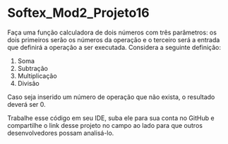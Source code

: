 # Softex_Mod2_Projeto16

Faça uma função calculadora de dois números com três parâmetros: 
os dois primeiros serão os números da operação e o terceiro será a entrada que definirá a operação a ser executada. 
Considera a seguinte definição:

1. Soma
2. Subtração
3. Multiplicação
4. Divisão

Caso seja inserido um número de operação que não exista, o resultado deverá ser 0.

Trabalhe esse código em seu IDE, suba ele para sua conta no GitHub e compartilhe o link desse projeto no campo ao lado para que outros desenvolvedores possam analisá-lo.
